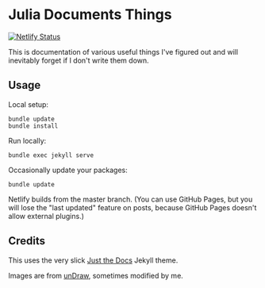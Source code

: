 # Julia Documents Things

[![Netlify Status](https://api.netlify.com/api/v1/badges/fd44e2d6-5084-4a77-a373-d9dc70d2594e/deploy-status)](https://app.netlify.com/sites/julesdocs/deploys)

This is documentation of various useful things I've figured out and will inevitably forget if I don't write them down.

## Usage

Local setup:
```shell
bundle update
bundle install
```

Run locally:
```shell
bundle exec jekyll serve
```

Occasionally update your packages:
```shell
bundle update
```

Netlify builds from the master branch. (You can use GitHub Pages, but you will lose the "last updated" feature on posts, because GitHub Pages doesn't allow external plugins.)

## Credits

This uses the very slick [Just the Docs](https://pmarsceill.github.io/just-the-docs/) Jekyll theme.

Images are from [unDraw](https://undraw.co/illustrations), sometimes modified by me.
